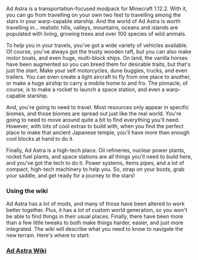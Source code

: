 Ad Astra is a transportation-focused modpack for Minecraft 1.12.2.  With it, you
can go from travelling on your own two feet to travelling among the stars in
your warp-capable starship.  And the world of Ad Astra is worth travelling in...
realistic hills, valleys, mountains, oceans and islands are populated with
living, growing trees and over 100 species of wild animals.

To help you in your travels, you've got a wide variety of vehicles available.
Of course, you've always got the trusty wooden raft, but you can also make motor
boats, and even huge, multi-block ships.  On land, the vanilla horses have been
augmented so you can breed them for desirable traits, but that's just the start.
Make your self motorcycles, dune buggies, trucks, and even trailers.  You can
even create a light aircraft to fly from one place to another, or make a huge
airship to carry a mobile home to and fro.  The pinnacle, of course, is to make
a rocket to launch a space station, and even a warp-capable starship.

And, you're going to need to travel.  Most resources only appear in specific
biomes, and those biomes are spread out just like the real world.  You're going
to need to move around quite a bit to find everything you'll need.  However,
with lots of cool extras to build with, when you find the perfect place to make
that ancient Japanese temple, you'll have more than enough cool blocks at hand
to do it.

Finally, Ad Astra is a high-tech place.  Oil refineries, nuclear power plants,
rocket fuel plants, and space stations are all things you'll need to build here,
and you've got the tech to do it.  Power systems, items pipes, and a lot of
compact, high-tech machinery to help you.  So, strap on your boots, grab your
saddle, and get ready for a journey to the stars!


### Using the wiki

Ad Astra has a lot of mods, and many of those have been altered to work better
together.  Plus, it has a *lot* of custom world generation, so you won't be able
to find things in their usual places.  Finally, there have been more than a few
little tweaks to both make things harder, easier, and just more integrated.
The wiki will describe what you need to know to navigate the new terrain.
Here's where to start:

### [Ad Astra Wiki](https://github.com/andrewminer/ad-astra/wiki)
